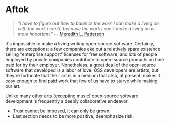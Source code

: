 Aftok
=====

> *"I have to figure out how to balance the work I can make a living on with the 
> work I can’t, because the work I can’t make a living on is more important."*
>     -- [Meredith L. Patterson](https://medium.com/message/how-i-explained-heartbleed-to-my-therapist-4c1dbcbe1099)

It's impossible to make a living writing open-source software. Certainly, there
are exceptions; a few companies eke out a relatively spare existence selling
"enterprise support" licenses for free software, and lots of people employed by
private companies contribute to open-source products on time paid for by their
employer. Nonetheless, a great deal of the open-source software that developed
is a labor of love. OSS developers are artists, but they're fortunate that
their art is in a medium that also, at present, makes it easy enough to find
paid work that few of us have to starve while making our art.

Unlike many other arts (excepting music) open-source software development is 
frequently a deeply collaborative endeavor. 

* Trust cannot be imposed, it can only be grown.
* Last section needs to be more positive, deemphasize risk.

